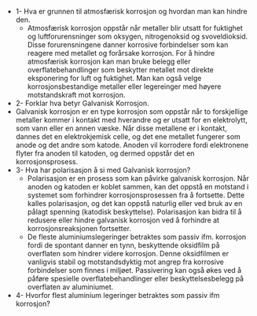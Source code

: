 - 1- Hva er grunnen til atmosfærisk korrosjon og hvordan man kan hindre den.
	- Atmosfærisk korrosjon oppstår når metaller blir utsatt for fuktighet og luftforurensninger som oksygen, nitrogenoksid og svoveldioksid. Disse forurensningene danner korrosive forbindelser som kan reagere med metallet og forårsake korrosjon. For å hindre atmosfærisk korrosjon kan man bruke belegg eller overflatebehandlinger som beskytter metallet mot direkte eksponering for luft og fuktighet. Man kan også velge korrosjonsbestandige metaller eller legereinger med høyere motstandskraft mot korrosjon.
- 2- Forklar hva betyr Galvanisk Korrosjon.
- Galvanisk korrosjon er en type korrosjon som oppstår når to forskjellige metaller kommer i kontakt med hverandre og er utsatt for en elektrolytt, som vann eller en annen væske. Når disse metallene er i kontakt, dannes det en elektrokjemisk celle, og det ene metallet fungerer som anode og det andre som katode. Anoden vil korrodere fordi elektronene flyter fra anoden til katoden, og dermed oppstår det en korrosjonsprosess.
- 3- Hva har polarisasjon å si med Galvanisk korrosjon?
	- Polarisasjon er en prosess som kan påvirke galvanisk korrosjon. Når anoden og katoden er koblet sammen, kan det oppstå en motstand i systemet som forhindrer korrosjonsprosessen fra å fortsette. Dette kalles polarisasjon, og det kan oppstå naturlig eller ved bruk av en pålagt spenning (katodisk beskyttelse). Polarisasjon kan bidra til å redusere eller hindre galvanisk korrosjon ved å forhindre at korrosjonsreaksjonen fortsetter.
	- De fleste aluminiumslegeringer betraktes som passiv ifm. korrosjon fordi de spontant danner en tynn, beskyttende oksidfilm på overflaten som hindrer videre korrosjon. Denne oksidfilmen er vanligvis stabil og motstandsdyktig mot angrep fra korrosive forbindelser som finnes i miljøet. Passivering kan også økes ved å påføre spesielle overflatebehandlinger eller beskyttelsesbelegg på overflaten av aluminiumet.
- 4- Hvorfor flest aluminium legeringer betraktes som passiv ifm korrosjon?